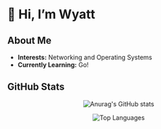 # 👋 Hi, I’m Wyatt

## About Me
- **Interests:** Networking and Operating Systems
- **Currently Learning:** Go!

## GitHub Stats

<div align="center">

![Anurag's GitHub stats](https://github-readme-stats.vercel.app/api?username=WyattBram&theme=onedark&hide=prs)

![Top Languages](https://github-readme-stats.vercel.app/api/top-langs/?username=WyattBram&layout=compact&theme=onedark&hide=AMPL&size_weight=0.5&count_weight=0.5)

</div>











<!---
WyattBram/WyattBram is a ✨ special ✨ repository because its `README.md` (this file) appears on your GitHub profile.
You can click the Preview link to take a look at your changes.
--->
